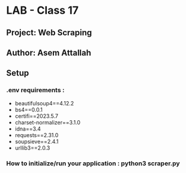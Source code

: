# LAB - Class 17
## Project: Web Scraping
## Author: Asem Attallah

## Setup
### .env requirements :
* beautifulsoup4==4.12.2
* bs4==0.0.1
* certifi==2023.5.7
* charset-normalizer==3.1.0
* idna==3.4
* requests==2.31.0
* soupsieve==2.4.1
* urllib3==2.0.3  

### How to initialize/run your application : python3 scraper.py

